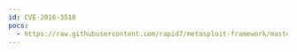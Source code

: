```yaml
---
id: CVE-2016-3510
pocs:
  - https://raw.githubusercontent.com/rapid7/metasploit-framework/master/modules/exploits/multi/misc/weblogic_deserialize_marshalledobject.rb
---
```

